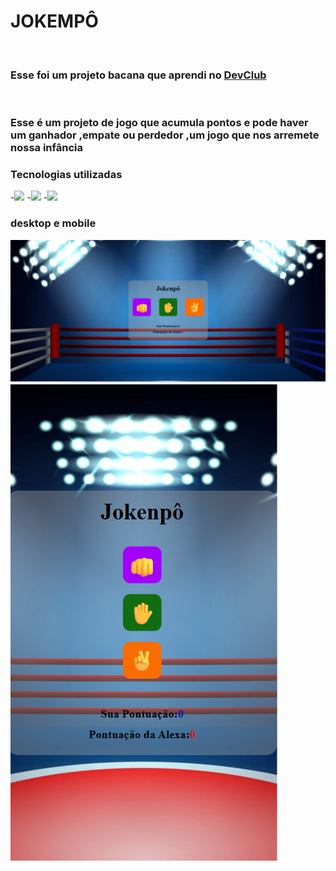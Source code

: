 <h1>JOKEMPÔ</h1>
<br>
<h3>Esse foi um projeto bacana que aprendi no <a href= "https//rodolfomori.com.br/devclub">DevClub</a></h2>
<br>
<h3>Esse é um projeto de jogo que acumula pontos e pode haver um ganhador ,empate ou perdedor ,um jogo que nos arremete nossa infância </h2>
<h3>Tecnologias utilizadas</h2>
-<img src="https://img.shields.io/badge/HTML5-E34F26?style=for-the-badge&logo=html5&logoColor=white"/>
-<img src="https://img.shields.io/badge/CSS3-1572B6?style=for-the-badge&logo=css3&logoColor=white"/>
-<img src="https://img.shields.io/badge/JavaScript-323330?style=for-the-badge&logo=javascript&logoColor=F7DF1E"/>
<h3>desktop e mobile</h3>
<img src="https://github.com/Verneloira/Jokemp-/blob/main/assets/desktop%20jokenpo2.png"/>
<br>
<img src=https://github.com/Verneloira/Jokemp-/blob/main/assets/mobile%20jokenpo2.png"/>

